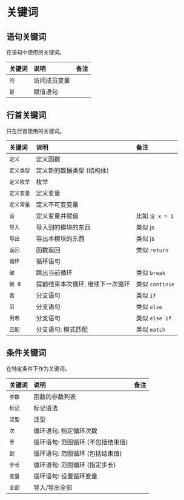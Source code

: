 # 关键词


## 语句关键词

在语句中使用的关键词。

| 关键词 | 说明 | 备注 |
| :----- | :--- | :--- |
| `的` | 访问成员变量 | |
| `是` | 赋值语句 | |


## 行首关键词

只在行首使用的关键词。

| 关键词 | 说明 | 备注 |
| :----- | :--- | :--- |
| `定义` | 定义函数 | |
| `定义类型` | 定义新的数据类型 (结构体) | |
| `定义枚举` | 枚举 | |
| `定义变量` | 定义变量 | |
| `定义常量` | 定义不可变变量 | |
| `设` | 定义变量并赋值 | 比如 `设 x = 1` |
| `导入` | 导入别的模块的东西 | 类似 js |
| `导出` | 导出本模块的东西 | 类似 js |
| `返回` | 函数返回 | 类似 `return`|
| `循环` | 循环语句 | |
| `破` | 跳出当前循环 | 类似 `break` |
| `破 0` | 提前结束本次循环, 继续下一次循环 | 类似 `continue` |
| `若` | 分支语句 | 类似 `if` |
| `另` | 分支语句 | 类似 `else` |
| `另若` | 分支语句 | 类似 `else if`|
| `匹配` | 分支语句: 模式匹配 | 类似 `match` |


## 条件关键词

在特定条件下作为关键词。

| 关键词 | 说明 | 备注 |
| :----- | :--- | :--- |
| `参数` | 函数的参数列表 | |
| `标记` | 标记语法 | |
| `泛型` | 泛型 | |
| `次` | 循环语句: 指定循环次数 | |
| `至` | 循环语句: 范围循环 (不包括结束值) | |
| `到` | 循环语句: 范围循环 (包括结束值) | |
| `步长` | 循环语句: 范围循环 (指定步长) | |
| `变量` | 循环语句: 设置循环变量 | |
| `全部` | 导入/导出全部 | |
